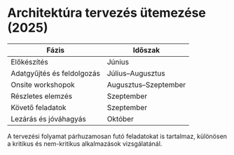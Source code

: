 # Architektúra tervezés ütemezése (2025)

| Fázis                     | Időszak                  |
|---------------------------|--------------------------|
| Előkészítés               | Június                   |
| Adatgyűjtés és feldolgozás| Július–Augusztus         |
| Onsite workshopok         | Augusztus–Szeptember     |
| Részletes elemzés         | Szeptember               |
| Követő feladatok          | Szeptember               |
| Lezárás és jóváhagyás     | Október                  |

A tervezési folyamat párhuzamosan futó feladatokat is tartalmaz, különösen a kritikus és nem-kritikus alkalmazások vizsgálatánál.
